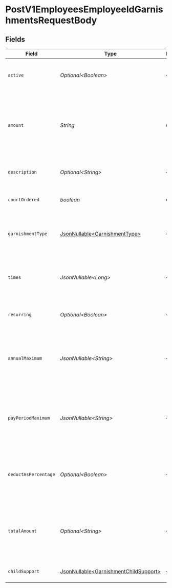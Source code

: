 # PostV1EmployeesEmployeeIdGarnishmentsRequestBody


## Fields

| Field                                                                                                             | Type                                                                                                              | Required                                                                                                          | Description                                                                                                       |
| ----------------------------------------------------------------------------------------------------------------- | ----------------------------------------------------------------------------------------------------------------- | ----------------------------------------------------------------------------------------------------------------- | ----------------------------------------------------------------------------------------------------------------- |
| `active`                                                                                                          | *Optional\<Boolean>*                                                                                              | :heavy_minus_sign:                                                                                                | Whether or not this garnishment is currently active.                                                              |
| `amount`                                                                                                          | *String*                                                                                                          | :heavy_check_mark:                                                                                                | The amount of the garnishment. Either a percentage or a fixed dollar amount. Represented as a float, e.g. "8.00". |
| `description`                                                                                                     | *Optional\<String>*                                                                                               | :heavy_minus_sign:                                                                                                | The description of the garnishment.                                                                               |
| `courtOrdered`                                                                                                    | *boolean*                                                                                                         | :heavy_check_mark:                                                                                                | Whether the garnishment is court ordered.                                                                         |
| `garnishmentType`                                                                                                 | [JsonNullable\<GarnishmentType>](../../models/operations/GarnishmentType.md)                                      | :heavy_minus_sign:                                                                                                | The specific type of garnishment for court ordered garnishments.                                                  |
| `times`                                                                                                           | *JsonNullable\<Long>*                                                                                             | :heavy_minus_sign:                                                                                                | The number of times to apply the garnishment. Ignored if recurring is true.                                       |
| `recurring`                                                                                                       | *Optional\<Boolean>*                                                                                              | :heavy_minus_sign:                                                                                                | Whether the garnishment should recur indefinitely.                                                                |
| `annualMaximum`                                                                                                   | *JsonNullable\<String>*                                                                                           | :heavy_minus_sign:                                                                                                | The maximum deduction per annum. A null value indicates no maximum. Represented as a float, e.g. "200.00".        |
| `payPeriodMaximum`                                                                                                | *JsonNullable\<String>*                                                                                           | :heavy_minus_sign:                                                                                                | The maximum deduction per pay period. A null value indicates no maximum. Represented as a float, e.g. "16.00".    |
| `deductAsPercentage`                                                                                              | *Optional\<Boolean>*                                                                                              | :heavy_minus_sign:                                                                                                | Whether the amount should be treated as a percentage to be deducted per pay period.                               |
| `totalAmount`                                                                                                     | *Optional\<String>*                                                                                               | :heavy_minus_sign:                                                                                                | A maximum total deduction for the lifetime of this garnishment. A null value indicates no maximum.                |
| `childSupport`                                                                                                    | [JsonNullable\<GarnishmentChildSupport>](../../models/components/GarnishmentChildSupport.md)                      | :heavy_minus_sign:                                                                                                | Additional child support order details                                                                            |